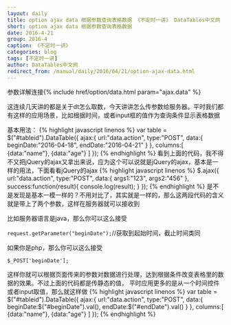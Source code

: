 ```yaml
---
layout: daily
title: option ajax data 根据参数查询表格数据 《不定时一讲》 DataTables中文网
short: option ajax data 根据参数查询表格数据
date: 2016-4-21
group: 2016-4
caption: 《不定时一讲》
categories: blog
tags: [不定时一讲]
author: DataTables中文网
redirect_from: /manual/daily/2016/04/21/option-ajax-data.html
---
```

参数详解连接{% include href/option/data.html param="ajax.data" %}

这连续几天讲的都是关于dt怎么取数，今天讲讲怎么传参数给服务器。平时我们都有这样的应用场景，比如根据时间，或者input框的值作为查询条件显示表格数据
<!--more-->
基本用法：
{% highlight javascript linenos %}
var table = $("#tableid").DataTable({
    ajax:{
        url:"data.action",
        type:"POST",
       data:{
            beginDate:"2016-04-18",
            endDate:"2016-04-21"
        }
    },
    columns:[
        {data:"name"},
        {data:"age"}
    ]
});
{% endhighlight %}
看到上面的代码，我不得不又把jQuery的ajax又拿出来说，应为这个可以说就是jQuery的ajax，基本是一样的用法，下面看看jQuery的ajax
{% highlight javascript linenos %}
$.ajax({
    url:"data.action",
    type:"POST",
   data:{
        args1:"123",
        args2:"456"
    },
    success:function(result){
        console.log(result);
    }
});
{% endhighlight %}
是不是发现是基本一模一样的？不用对比了，其实就是一样的，那么这两段代码的含义就是带上了两个参数，这样在服务器就可以接收到

比如服务器语言是java，那么你可以这么接受

<code>request.getParameter("beginDate");</code>//获取到起始时间，截止时间类同

如果你是php，那么你可以这么接受

<code>$_POST['beginDate'];</code>

这样你就可以根据页面传来的参数对数据进行处理，达到根据条件改变表格里的数据的效果。不过上面的代码都是传静态的值，
平时应用更多的是从一个时间控件或者input取值，那么就这样做
{% highlight javascript linenos %}
var table = $("#tableid").DataTable({
    ajax:{
        url:"data.action",
        type:"POST",
        data:{
            beginDate:$("#beginDate").val(),
            endDate:$("#endDate").val()
        }
    },
     columns:[
         {data:"name"},
         {data:"age"}
     ]
});
{% endhighlight %}